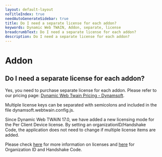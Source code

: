 ```yaml
---
layout: default-layout
noTitleIndex: true
needAutoGenerateSidebar: true
title: Do I need a separate license for each addon?
keywords: Dynamic Web TWAIN, Addon, separate, license
breadcrumbText: Do I need a separate license for each addon?
description: Do I need a separate license for each addon?
---
```


# Addon

## Do I need a separate license for each addon?

Yes, you need to purchase separate license for each addon. Please refer to our pricing page: <a href="https://www.dynamsoft.com/store/dynamic-web-twain/" target="_blank">Dynamic Web Twain Pricing - Dynamsoft</a>.

Multiple license keys can be separated with semicolons and included in the file dynamsoft.webtwain.config.js.

Since Dynamic Web TWAIN 17.0, we have added a new licensing mode for the Per Client Device license. By setting an organizationID/Handshake Code, the application does not need to change if multiple license items are added.

Please check <a href="https://www.dynamsoft.com/web-twain/docs/about/license.html" target="_blank">here</a> for more information on licenses and <a href="https://www.dynamsoft.com/license-server/docs/about/terms.html?ver=latest#organization-id" target="_blank">here</a> for Organization ID and Handshake Code.
